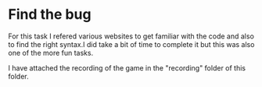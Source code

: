 <h1>Find the bug</h1>
For this task I refered various websites to get familiar with the code and also to find the right syntax.I did take a bit of time to complete it but this was also one of the more fun tasks.

I have attached the recording of the game in the "recording" folder of this folder.
